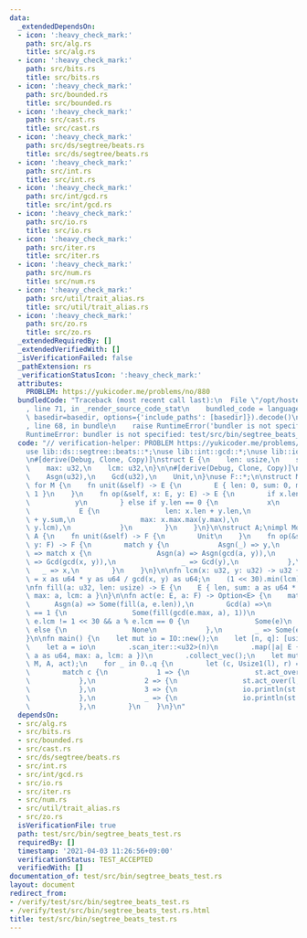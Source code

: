 ```yaml
---
data:
  _extendedDependsOn:
  - icon: ':heavy_check_mark:'
    path: src/alg.rs
    title: src/alg.rs
  - icon: ':heavy_check_mark:'
    path: src/bits.rs
    title: src/bits.rs
  - icon: ':heavy_check_mark:'
    path: src/bounded.rs
    title: src/bounded.rs
  - icon: ':heavy_check_mark:'
    path: src/cast.rs
    title: src/cast.rs
  - icon: ':heavy_check_mark:'
    path: src/ds/segtree/beats.rs
    title: src/ds/segtree/beats.rs
  - icon: ':heavy_check_mark:'
    path: src/int.rs
    title: src/int.rs
  - icon: ':heavy_check_mark:'
    path: src/int/gcd.rs
    title: src/int/gcd.rs
  - icon: ':heavy_check_mark:'
    path: src/io.rs
    title: src/io.rs
  - icon: ':heavy_check_mark:'
    path: src/iter.rs
    title: src/iter.rs
  - icon: ':heavy_check_mark:'
    path: src/num.rs
    title: src/num.rs
  - icon: ':heavy_check_mark:'
    path: src/util/trait_alias.rs
    title: src/util/trait_alias.rs
  - icon: ':heavy_check_mark:'
    path: src/zo.rs
    title: src/zo.rs
  _extendedRequiredBy: []
  _extendedVerifiedWith: []
  _isVerificationFailed: false
  _pathExtension: rs
  _verificationStatusIcon: ':heavy_check_mark:'
  attributes:
    PROBLEM: https://yukicoder.me/problems/no/880
  bundledCode: "Traceback (most recent call last):\n  File \"/opt/hostedtoolcache/Python/3.9.4/x64/lib/python3.9/site-packages/onlinejudge_verify/documentation/build.py\"\
    , line 71, in _render_source_code_stat\n    bundled_code = language.bundle(stat.path,\
    \ basedir=basedir, options={'include_paths': [basedir]}).decode()\n  File \"/opt/hostedtoolcache/Python/3.9.4/x64/lib/python3.9/site-packages/onlinejudge_verify/languages/user_defined.py\"\
    , line 68, in bundle\n    raise RuntimeError('bundler is not specified: {}'.format(path.as_posix()))\n\
    RuntimeError: bundler is not specified: test/src/bin/segtree_beats_test.rs\n"
  code: "// verification-helper: PROBLEM https://yukicoder.me/problems/no/880\n\n\
    use lib::ds::segtree::beats::*;\nuse lib::int::gcd::*;\nuse lib::io::*;\nuse lib::iter::Itertools;\n\
    \n#[derive(Debug, Clone, Copy)]\nstruct E {\n    len: usize,\n    sum: u64,\n\
    \    max: u32,\n    lcm: u32,\n}\n\n#[derive(Debug, Clone, Copy)]\nenum F {\n\
    \    Asgn(u32),\n    Gcd(u32),\n    Unit,\n}\nuse F::*;\n\nstruct M;\nimpl Monoid<E>\
    \ for M {\n    fn unit(&self) -> E {\n        E { len: 0, sum: 0, max: 0, lcm:\
    \ 1 }\n    }\n    fn op(&self, x: E, y: E) -> E {\n        if x.len == 0 {\n \
    \           y\n        } else if y.len == 0 {\n            x\n        } else {\n\
    \            E {\n                len: x.len + y.len,\n                sum: x.sum\
    \ + y.sum,\n                max: x.max.max(y.max),\n                lcm: lcm(x.lcm,\
    \ y.lcm),\n            }\n        }\n    }\n}\n\nstruct A;\nimpl Monoid<F> for\
    \ A {\n    fn unit(&self) -> F {\n        Unit\n    }\n    fn op(&self, x: F,\
    \ y: F) -> F {\n        match y {\n            Asgn(_) => y,\n            Gcd(y)\
    \ => match x {\n                Asgn(a) => Asgn(gcd(a, y)),\n                Gcd(x)\
    \ => Gcd(gcd(x, y)),\n                _ => Gcd(y),\n            },\n         \
    \   _ => x,\n        }\n    }\n}\n\nfn lcm(x: u32, y: u32) -> u32 {\n    let lcm\
    \ = x as u64 * y as u64 / gcd(x, y) as u64;\n    (1 << 30).min(lcm) as u32\n}\n\
    \nfn fill(a: u32, len: usize) -> E {\n    E { len, sum: a as u64 * len as u64,\
    \ max: a, lcm: a }\n}\n\nfn act(e: E, a: F) -> Option<E> {\n    match a {\n  \
    \      Asgn(a) => Some(fill(a, e.len)),\n        Gcd(a) =>\n            if e.len\
    \ == 1 {\n                Some(fill(gcd(e.max, a), 1))\n            } else if\
    \ e.lcm != 1 << 30 && a % e.lcm == 0 {\n                Some(e)\n            }\
    \ else {\n                None\n            },\n        _ => Some(e),\n    }\n\
    }\n\nfn main() {\n    let mut io = IO::new();\n    let [n, q]: [usize; 2] = io.scan();\n\
    \    let a = io\n        .scan_iter::<u32>(n)\n        .map(|a| E { len: 1, sum:\
    \ a as u64, max: a, lcm: a })\n        .collect_vec();\n    let mut st = SegmentTreeBeats::from_slice(&a,\
    \ M, A, act);\n    for _ in 0..q {\n        let (c, Usize1(l), r) = io.scan();\n\
    \        match c {\n            1 => {\n                st.act_over(l, r, Asgn(io.scan()));\n\
    \            },\n            2 => {\n                st.act_over(l, r, Gcd(io.scan()));\n\
    \            },\n            3 => {\n                io.println(st.ask(l, r).max);\n\
    \            },\n            _ => {\n                io.println(st.ask(l, r).sum);\n\
    \            },\n        }\n    }\n}\n"
  dependsOn:
  - src/alg.rs
  - src/bits.rs
  - src/bounded.rs
  - src/cast.rs
  - src/ds/segtree/beats.rs
  - src/int.rs
  - src/int/gcd.rs
  - src/io.rs
  - src/iter.rs
  - src/num.rs
  - src/util/trait_alias.rs
  - src/zo.rs
  isVerificationFile: true
  path: test/src/bin/segtree_beats_test.rs
  requiredBy: []
  timestamp: '2021-04-03 11:26:56+09:00'
  verificationStatus: TEST_ACCEPTED
  verifiedWith: []
documentation_of: test/src/bin/segtree_beats_test.rs
layout: document
redirect_from:
- /verify/test/src/bin/segtree_beats_test.rs
- /verify/test/src/bin/segtree_beats_test.rs.html
title: test/src/bin/segtree_beats_test.rs
---
```

